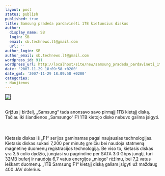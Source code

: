 ```yaml
---
layout: post
status: publish
published: true
title: Samsung pradeda pardavinėti 1TB kietuosius diskus
author:
  display_name: SB
  login: SB
  email: sb.technews.lt@gmail.com
  url: ''
author_login: SB
author_email: sb.technews.lt@gmail.com
wordpress_id: 911
wordpress_url: http://localhost/site/new/samsung_pradeda_pardavineti_1tb_kietuosius_diskus/
date: '2007-11-29 18:09:58 +0200'
date_gmt: '2007-11-29 18:09:58 +0200'
categories:
- Naujienos
---
```

<div class="imgright"><img src="http://tbn0.google.com/images?q=tbn:bbGB6Xu_S_7dGM:http://www.trustedreviews.com/images/article/inline/2838-Samsung.jpg" border="1"></div>
<p><br>Grįžus į birželį, „Samsung“ tada anonsavo savo pirmąjį 1TB kietąjį diską. Tačiau iki šiandienos „Samsungo“ F1 1TB kietojo disko nebuvo galima įsigyti.<br />
<br><br />
<br>Kietasis diskas iš „F1“ serijos gaminamas pagal naujausias technologijas. Kietasis diskas sukasi 7,200 per minutę greičiu bei naudoja statmeną magnetinę duomenų registracijos technologiją. Be viso to, kietasis diskas yra 3,5 colio dydžio, jungiasi su pagrindine per SATA 3.0 Gbps jungtį, turi 32MB buferį ir naudoja 6,7 vatus energijos „miego“ rėžimu, bei 7,2 vatus ieškant duomenų. „1TB Samsung F1“ kietąjį diską galiam įsigyti už maždaug 400 JAV dolerius.<br />
<br><br />
<br></p>
